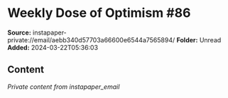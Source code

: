 # Weekly Dose of Optimism #86

**Source:** instapaper-private://email/aebb340d57703a66600e6544a7565894/
**Folder:** Unread
**Added:** 2024-03-22T05:36:03




## Content
*Private content from instapaper_email*
